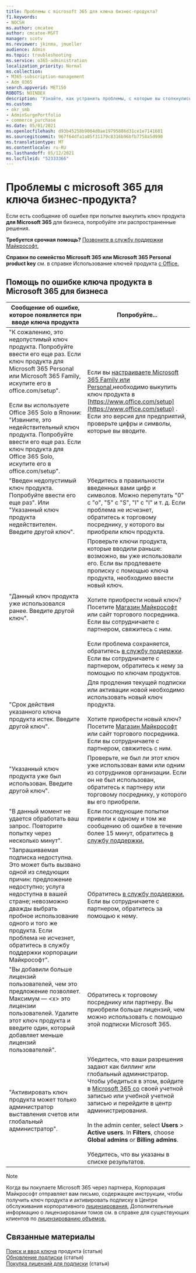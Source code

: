 ```yaml
---
title: Проблемы с microsoft 365 для ключа бизнес-продукта?
f1.keywords:
- NOCSH
ms.author: cmcatee
author: cmcatee-MSFT
manager: scotv
ms.reviewer: jkinma, jmueller
audience: Admin
ms.topic: troubleshooting
ms.service: o365-administration
localization_priority: Normal
ms.collection:
- M365-subscription-management
- Adm_O365
search.appverid: MET150
ROBOTS: NOINDEX
description: 'Узнайте, как устранить проблемы, с которые вы столкнулись при вводе ключа продукта для Microsoft 365 для бизнеса. '
ms.custom:
- okr_smb
- AdminSurgePortfolio
- commerce_purchase
ms.date: 05/01/2021
ms.openlocfilehash: d93b45258b9004d0ae19795886d31ce1e7141601
ms.sourcegitcommit: 967f64dfa1a05f31179c8316b96bfb7758a5d990
ms.translationtype: MT
ms.contentlocale: ru-RU
ms.lasthandoff: 05/12/2021
ms.locfileid: "52333366"
---
```

# <a name="problems-with-your-microsoft-365-for-business-product-key"></a>Проблемы с microsoft 365 для ключа бизнес-продукта?

Если есть сообщение об ошибке при попытке выкупить ключ продукта **для Microsoft 365** для бизнеса, попробуйте эти распространенные решения.
  
 **Требуется срочная помощь?** [Позвоните в службу поддержки Майкрософт.](../business-video/get-help-support.md)
  
 **Справки по семейство Microsoft 365 или Microsoft 365 Personal product key** см. в справке Использование ключей продукта [с Office.](https://support.microsoft.com/office/12a5763a-d45c-4685-8c95-a44500213759.aspx)
  
## <a name="product-key-error-help-with-microsoft-365-for-business"></a>Помощь по ошибке ключа продукта в Microsoft 365 для бизнеса

| Сообщение об ошибке, которое появляется при вводе ключа продукта | Попробуйте... |
|--------------------------------------------------------------------------------------------------------------------------------------------------------------------------------------------------------------------------------------------------------------------------------------------------------------------------------------------------------|----------------------------------------------------------------------------------------------------------------------------------------------------------------------------------------------------------------------------------------------------------------------------------------------------------------------------------------------------------------------------------------------------------------------------------------------------------------------------|
| "К сожалению, это недопустимый ключ продукта. Попробуйте ввести его еще раз. Если ключ продукта для Microsoft 365 Personal или Microsoft 365 Family, искупите его в office.com/setup". <br/><br/>Если вы используете Office 365 Solo в Японии: "Извините, это недействительный ключ продукта. Попробуйте ввести его еще раз. Если ключ продукта для Office 365 Solo, искупите его в office.com/setup". | Если вы [настраиваете Microsoft 365 Family или Personal,](https://support.microsoft.com/office/28cbc8cf-1332-4f04-9123-9b660abb629e.aspx)необходимо выкупить ключ продукта в [https://www.office.com/setup](https://www.office.com/setup) . Если это версия для предприятий, проверьте цифры и символы, которые вы вводите. |
| "Введен недопустимый ключ продукта. Попробуйте ввести его еще раз". Или "Указанный ключ продукта недействителен. Введите другой ключ". | Убедитесь в правильности введенных вами цифр и символов. Можно перепутать "0" с "o", "5" с "S", "l" с "I" и т. д. Если проблема не исчезнет, обратитесь к торговому посреднику, у которого вы приобрели ключ продукта. |
| "Данный ключ продукта уже использовался ранее. Введите другой ключ". | Проверьте ключи продукта, которые вводили раньше: возможно, вы уже использовали его. Если вы продлеваете прописку с помощью ключа продукта, необходимо ввести новый ключ.  <br/><br/>Хотите приобрести новый ключ? Посетите [Магазин Майкрософт](https://go.microsoft.com/fwlink/p/?LinkId=529160) или сайт торгового посредника. Если вы сотрудничаете с партнером, свяжитесь с ним.  <br/><br/>Если проблема сохраняется, обратитесь [в службу поддержки](../business-video/get-help-support.md). Если вы сотрудничаете с партнером, обратитесь к нему за помощью по ключам продуктов. |
| "Срок действия указанного ключа продукта истек. Введите другой ключ". | Для продления текущей подписки или активации новой необходимо использовать новый ключ продукта.<br/><br/>Хотите приобрести новый ключ? Посетите [Магазин Майкрософт](https://go.microsoft.com/fwlink/p/?LinkId=529160) или сайт торгового посредника. Если вы сотрудничаете с партнером, свяжитесь с ним.   |
| "Указанный ключ продукта уже был использован. Введите другой ключ". | Проверьте, не был ли этот ключ уже использован вами или одним из сотрудников организации. Если он не был использован, обратитесь к партнеру или торговому посреднику, у которого вы его приобрели. |
| "В данный момент не удается обработать ваш запрос. Повторите попытку через несколько минут". | Если последующие попытки привели к одному и том же сообщению об ошибке в течение более 15 минут, обратитесь [в службу поддержки.](../business-video/get-help-support.md) |
| "Запрашиваемая подписка недоступна. Это может быть вызвано одной из следующих причин: предложение недоступно; услуга недоступна в вашей стране; невозможно дважды выбрать пробное использование одного и того же продукта. Если проблема не исчезнет, обратитесь в службу поддержки корпорации Майкрософт". | Обратитесь [в службу поддержки.](../business-video/get-help-support.md) Если вы сотрудничаете с партнером, обратитесь за помощью к нему. |
| "Вы добавили больше лицензий пользователей, чем это предложение позволяет. Максимум — \<x\> это лицензии пользователей. Удалите этот ключ продукта и введите один, который добавляет меньше лицензий пользователей". | Обратитесь к торговому посреднику или партнеру. Вы приобрели больше лицензий, чем можно использовать с помощью этой подписки Microsoft 365. |
| "Активировать ключ продукта может только администратор выставления счетов или глобальный администратор". | Убедитесь, что ваши разрешения задают как биллинг или глобальный администратор. Чтобы убедиться в этом, войдите в  [Microsoft 365 со](https://support.microsoft.com/office/e9eb7d51-5430-4929-91ab-6157c5a050b4) своей учетной записью или учебной учетной записью и перейдите в центр администрирования. <br/><br/>In the admin center, select **Users** \> **Active users**. In **Filters**, choose **Global admins** or **Billing admins**.  <br/><br/>Убедитесь, что вы указаны в списке результатов. |

> [!NOTE]
> Когда вы покупаете Microsoft 365 через партнера, Корпорация Майкрософт отправляет вам письмо, содержащее инструкции, чтобы получить ключ продукта и активировать подписку в Центре обслуживания корпоративного [лицензирования.](https://go.microsoft.com/fwlink/p/?LinkID=282016) Дополнительные информацию о лицензировании томов см. в справке для существующих клиентов по [лицензированию объемов.](https://go.microsoft.com/fwlink/p/?LinkId=534992)
  
## <a name="related-content"></a>Связанные материалы

[Поиск и ввод ключа](enter-your-product-key.md) продукта (статья)\
[Обновление подписки](subscriptions/renew-your-subscription.md) (статья)\
[Покупка лицензий для подписки](licenses/buy-licenses.md) (статья)
